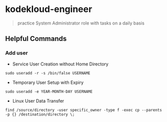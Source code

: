 # kodekloud-engineer

> practice System Administrator role with tasks on a daily basis

## Helpful Commands

### Add user

- Service User Creation without Home Directory
```
sudo useradd -r -s /bin/false USERNAME
```

- Temporary User Setup with Expiry
```
sudo useradd -e YEAR-MONTH-DAY USERNAME
```

- Linux User Data Transfer
```
find /source/directory -user specific_owner -type f -exec cp --parents -p {} /destination/directory \;
```